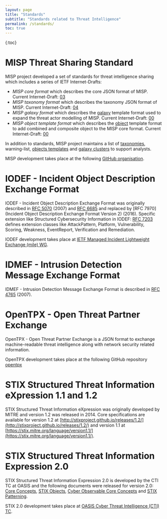 ```yaml
---
layout: page
title: "Standards"
subtitle: "Standards related to Threat Intelligence"
permalink: /standards/
toc: true
---
```


{:toc}

# MISP Threat Sharing Standard

MISP project developed a set of standards for threat intelligence sharing which includes a series of IETF Internet-Drafts:

- _MISP core format_ which describes the core JSON format of MISP. Current Internet-Draft: [03](https://tools.ietf.org/html/draft-dulaunoy-misp-core-format)
- _MISP taxonomy format_ which describes the taxonomy JSON format of MISP. Current Internet-Draft: [04](https://tools.ietf.org/html/draft-dulaunoy-misp-taxonomy-format)
- _MISP galaxy format_ which describes the [galaxy](https://github.com/MISP/misp-galaxy) template format used to expand the threat actor modelling of MISP. Current Internet-Draft: [00](https://datatracker.ietf.org/doc/draft-dulaunoy-misp-galaxy-format/)
- _MISP object template format_ which describes the [object](https://github.com/MISP/misp-objects) template format to add combined and composite object to the MISP core format. Current Internet-Draft: [00](https://datatracker.ietf.org/doc/draft-dulaunoy-misp-object-template-format/)

In addition to standards, MISP project maintains a list of [taxonomies](https://www.misp-project.org/taxonomies.html), warning-list, [objects templates](https://www.misp-project.org/objects.html) and [galaxy clusters](https://www.misp-project.org/galaxy.html) to support analysts.

MISP development takes place at the following [GitHub organisation](https://github.com/MISP).

# IODEF - Incident Object Description Exchange Format

IODEF - Incident Object Description Exchange Format was originally described in [RFC 5070](https://tools.ietf.org/html/rfc5070) (2007) and  [RFC 6685](https://tools.ietf.org/html/rfc6685) and replaced by [RFC 7970](Incident Object Description Exchange Format Version 2) (2016). Specific extension like Structured Cybersecurity Information in IODEF: [RFC 7203](https://tools.ietf.org/html/rfc7203) defines extension classes like AttackPattern, Platform, Vulnerability, Scoring, Weakness, EventReport, Verification and Remediation.

IODEF development takes place at [IETF Managed Incident Lightweight Exchange (mile) WG](https://datatracker.ietf.org/wg/mile/documents/).

# IDMEF - Intrusion Detection Message Exchange Format

IDMEF - Intrusion Detection Message Exchange Format is described in [RFC 4765](https://tools.ietf.org/html/rfc4765) (2007).

# OpenTPX - Open Threat Partner Exchange

OpenTPX - Open Threat Partner Exchange is a JSON format to exchange machine-readable threat intelligence along with network security related information.

OpenTPX development takes place at the following GitHub repository [opentpx](https://github.com/Lookingglass/opentpx/)

# STIX Structured Threat Information eXpression 1.1 and 1.2

STIX Structured Threat Information eXpression was originally developed by MITRE and version 1.2 was released in 2014. Core specifications are available for version 1.2 at [http://stixproject.github.io/releases/1.2/](http://stixproject.github.io/releases/1.2/) and version 1.1 at [https://stix.mitre.org/language/version1.1/](https://stix.mitre.org/language/version1.1/).

# STIX Structured Threat Information Expression 2.0

STIX Structured Threat Information Expression 2.0 is developed by the CTI TC at OASIS and the following documents were released for version 2.0: [Core Concepts](http://docs.oasis-open.org/cti/stix/v2.0/cs01/part1-stix-core/stix-v2.0-cs01-part1-stix-core.html), [STIX Objects](http://docs.oasis-open.org/cti/stix/v2.0/cs01/part2-stix-objects/stix-v2.0-cs01-part2-stix-objects.html), [Cyber Observable Core Concepts](http://docs.oasis-open.org/cti/stix/v2.0/cs01/part3-cyber-observable-core/stix-v2.0-cs01-part3-cyber-observable-core.html) and [STIX Patterning](http://docs.oasis-open.org/cti/stix/v2.0/cs01/part5-stix-patterning/stix-v2.0-cs01-part5-stix-patterning.html).

STIX 2.0 development takes place at [OASIS Cyber Threat Intelligence (CTI) TC](http://www.oasis-open.org/committees/tc_home.php?wg_abbrev=cti).


